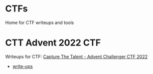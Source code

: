 # CTFs
Home for CTF writeups and tools
# CTT Advent 2022 CTF

Writeups for CTF: [Capture The Talent - Advent Challenger CTF 2022](http://advent.capturethetalent.co.uk/)
* [write-ups](/Capture%20The%20Talent%20Advent%20CTF%202022)
